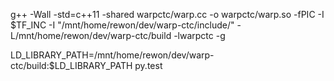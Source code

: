 g++ -Wall -std=c++11 -shared warpctc/warp.cc -o warpctc/warp.so -fPIC -I $TF_INC -I "/mnt/home/rewon/dev/warp-ctc/include/" -L/mnt/home/rewon/dev/warp-ctc/build -lwarpctc -g

LD_LIBRARY_PATH=/mnt/home/rewon/dev/warp-ctc/build:$LD_LIBRARY_PATH py.test
